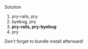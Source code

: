 
Solution

1. pry-rails, pry
2. byebug, pry
3. **pry-rails, pry-byebug**
4. pry


Don't forget to bundle install afterward!
